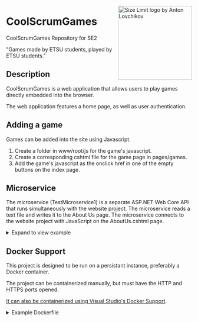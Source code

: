 <img src="./CoolScrumGames/wwwroot/images/diamond.png" align="right"
     alt="Size Limit logo by Anton Lovchikov" width="200" height="200">

# CoolScrumGames
CoolScrumGames Repository for SE2

"Games made by ETSU students, played by ETSU students."

## Description

CoolScrumGames is a web application that allows users to play games directly embedded into the browser. 

The web application features a home page, as well as user authentication. 

## Adding a game

Games can be added into the site using Javascript.

1. Create a folder in www/root/js for the game's javascript.
2. Create a corresponding cshtml file for the game page in pages/games.
3. Add the game's javascript as the onclick href in one of the empty buttons on the index page.


## Microservice

The microservice (TestMicroservice1) is a separate ASP.NET Web Core API that runs simultaneously with the website project.
The microservice reads a text file and writes it to the About Us page. 
The microservice connects to the website project with JavaScript on the AboutUs.cshtml page.

<details>
  <summary markdown="span">Expand to view example</summary>
     
```sh
string getText() //This method is what pulls the data from the text file.
{
    string text = "";
    try
    {
        // Sets the path to the text file that you want to read
        string filePath = "AboutUs.txt";
        // Reads the content of the text file
        text = System.IO.File.ReadAllText(filePath);
    }
    catch (Exception ex)
    {
        Console.WriteLine("Error: " + ex.Message);
    }
    return text;
}

app.MapGet("/AboutUs", () =>
{
    var text = new AboutUsText(getText());
    return text;
})
.WithName("GetAboutUs");

app.Run();


internal record AboutUsText(string text)
{
    string t = text;
}
```
</details>

## Docker Support

This project is designed to be run on a persistant instance, preferably a Docker container.

The project can be containerized manually, but must have the HTTP and HTTPS ports opened.

[It can also be containerized using Visual Studio's Docker Support](https://learn.microsoft.com/en-us/visualstudio/containers/container-build?view=vs-2022).
<details>
  <summary markdown="span">Example Dockerfile</summary>

```sh
FROM mcr.microsoft.com/dotnet/aspnet:6.0 AS base
WORKDIR /app
EXPOSE 80
EXPOSE 443

FROM mcr.microsoft.com/dotnet/sdk:6.0 AS build
WORKDIR /src
COPY ["CoolScrumGames/CoolScrumGames.csproj", "CoolScrumGames/"]
RUN dotnet restore "CoolScrumGames/CoolScrumGames.csproj"
COPY . .
WORKDIR "/src/CoolScrumGames"
RUN dotnet build "CoolScrumGames.csproj" -c Release -o /app/build

FROM build AS publish
RUN dotnet publish "CoolScrumGames.csproj" -c Release -o /app/publish /p:UseAppHost=false

FROM base AS final
WORKDIR /app
COPY --from=publish /app/publish .
ENTRYPOINT ["dotnet", "CoolScrumGames.dll"]
```
</details>
